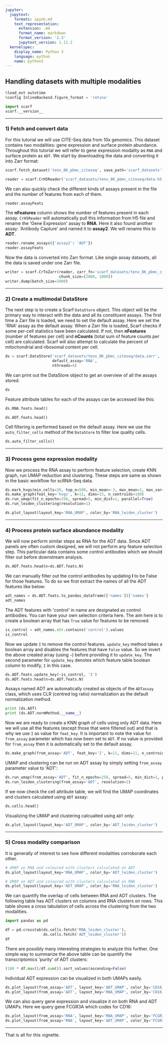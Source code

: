 ```yaml
---
jupyter:
  jupytext:
    formats: ipynb,md
    text_representation:
      extension: .md
      format_name: markdown
      format_version: '1.3'
      jupytext_version: 1.11.2
  kernelspec:
    display_name: Python 3
    language: python
    name: python3
---
```


## Handling datasets with multiple modalities

```python
%load_ext autotime
%config InlineBackend.figure_format = 'retina'

import scarf
scarf.__version__
```

---
### 1) Fetch and convert data

For this tutorial we will use CITE-Seq data from 10x genomics. This dataset contains two modalities: gene expression and surface protein abundance. Throughout this tutorial we will refer to gene expression modality as `RNA` and surface protein as `ADT`. We start by downloading the data and converting it into Zarr format:

```python
scarf.fetch_dataset('tenx_8K_pbmc_citeseq', save_path='scarf_datasets')
```

```python
reader = scarf.CrH5Reader('scarf_datasets/tenx_8K_pbmc_citeseq/data.h5', 'rna')
```

We can also quickly check the different kinds of assays present in the file and the number of features from each of them.

```python
reader.assayFeats
```

The **nFeatures** column shows the number of features present in each assay. `CrH5Reader` will automatically pull this information from H5 file and rename the 'Gene Expression' assay to **RNA**. Here it also found another assay: 'Antibody Capture' and named it to **assay2**. We will rename this to **ADT**.

```python
reader.rename_assays({'assay2': 'ADT'})
reader.assayFeats
```

Now the data is converted into Zarr format. Like single assay datasets, all the data is saved under one Zarr file.

```python
writer = scarf.CrToZarr(reader, zarr_fn='scarf_datasets/tenx_8K_pbmc_citeseq/data.zarr',
                        chunk_size=(2000, 1000))
writer.dump(batch_size=1000)
```

---
### 2) Create a multimodal DataStore

The next step is to create a Scarf `DataStore` object. This object will be the primary way to interact with the data and all its constituent assays. The first time a Zarr file is loaded, we need to set the default assay. Here we set the 'RNA' assay as the default assay. When a Zarr file is loaded, Scarf checks if some per-cell statistics have been calculated. If not, then **nFeatures** (number of features per cell) and **nCounts** (total sum of feature counts per cell) are calculated. Scarf will also attempt to calculate the percent of mitochondrial and ribosomal content per cell.

```python
ds = scarf.DataStore('scarf_datasets/tenx_8K_pbmc_citeseq/data.zarr',
                     default_assay='RNA',
                     nthreads=4)
```

We can print out the DataStore object to get an overview of all the assays stored.

```python
ds
```

Feature attribute tables for each of the assays can be accessed like this:

```python
ds.RNA.feats.head()
```

```python
ds.ADT.feats.head()
```

Cell filtering is performed based on the default assay. Here we use the `auto_filter_cells` method of the `DataStore` to filter low quality cells.

```python
ds.auto_filter_cells()
```

---
### 3) Process gene expression modality

Now we process the RNA assay to perform feature selection, create KNN graph, run UMAP reduction and clustering. These steps are same as shown in the basic workflow for scRNA-Seq data.

```python
ds.mark_hvgs(min_cells=20, top_n=500, min_mean=-3, max_mean=2, max_var=6)
ds.make_graph(feat_key='hvgs', k=11, dims=15, n_centroids=100)
ds.run_umap(fit_n_epochs=250, spread=5, min_dist=1, parallel=True)
ds.run_leiden_clustering(resolution=1)
```

```python
ds.plot_layout(layout_key='RNA_UMAP', color_by='RNA_leiden_cluster')
```

---
### 4) Process protein surface abundance modality


We will now perform similar steps as RNA for the ADT data. Since ADT panels are often custom designed, we will not perform any feature selection step. This particular data contains some control antibodies which we should filter out before downstream analysis. 

```python
ds.ADT.feats.head(n=ds.ADT.feats.N)
```

We can manually filter out the control antibodies by updating **I** to be False for those features. To do so we first extract the names of all the ADT features like below:

```python
adt_names = ds.ADT.feats.to_pandas_dataframe(['names'])['names']
adt_names
```

The ADT features with 'control' in name are designated as control antibodies. You can have your own selection criteria here. The aim here is to create a boolean array that has `True` value for features to be removed.

```python
is_control = adt_names.str.contains('control').values
is_control
```

Now we update `I` to remove the control features. `update_key` method takes a boolean array and disables the features that have `False` value. So we invert the above created array (using `~`) before providing it to `update_key`. The second parameter for `update_key` denotes which feature table boolean column to modify, `I` in this case.

```python
ds.ADT.feats.update_key(~is_control, 'I')
ds.ADT.feats.head(n=ds.ADT.feats.N)
```

Assays named ADT are automatically created as objects of the `ADTassay` class, which uses CLR (centred log ratio) normalization as the default normalization method.

```python
print (ds.ADT)
print (ds.ADT.normMethod.__name__)
```

Now we are ready to create a KNN graph of cells using only ADT data. Here we will use all the features (except those that were filtered out) and that is why we use `I` as value for `feat_key`. It is important to note the value for `from_assay` parameter which has now been set to `ADT`. If no value is provided for `from_assay` then it is automatically set to the default assay. 

```python
ds.make_graph(from_assay='ADT', feat_key='I', k=11, dims=11, n_centroids=100)
```

UMAP and clustering can be run on ADT assay by simply setting `from_assay` parameter value to 'ADT':

```python
ds.run_umap(from_assay='ADT', fit_n_epochs=250, spread=5, min_dist=1, parallel=True)
ds.run_leiden_clustering(from_assay='ADT', resolution=1)
```

If we now check the cell attribute table, we will find the UMAP coordinates and clusters calculated using `ADT` assay:

```python
ds.cells.head()
```

Visualizing the UMAP and clustering calcualted using `ADT` only:

```python
ds.plot_layout(layout_key='ADT_UMAP', color_by='ADT_leiden_cluster')
```

---
### 5) Cross modality comparison

It is generally of interest to see how different modalities corroborate each other.

```python
# UMAP on RNA and coloured with clusters calculated on ADT
ds.plot_layout(layout_key='RNA_UMAP', color_by='ADT_leiden_cluster')
```

```python
# UMAP on ADT and coloured with clusters calculated on RNA
ds.plot_layout(layout_key='ADT_UMAP', color_by='RNA_leiden_cluster')
```

We can quantify the overlap of cells between RNA and ADT clusters. The following table has ADT clusters on columns and RNA clusters on rows. This table shows a cross tabulation of cells across the clustering from the two modalities.

```python
import pandas as pd

df = pd.crosstab(ds.cells.fetch('RNA_leiden_cluster'),
                 ds.cells.fetch('ADT_leiden_cluster'))
df
```

There are possibly many interesting strategies to analyze this further. One simple way to summarize the above table can be quantify the transcriptomics 'purity' of ADT clusters:

```python
(100 * df.max()/df.sum()).sort_values(ascending=False)
```

Individual ADT expression can be visualized in both UMAPs easily.

```python
ds.plot_layout(from_assay='ADT', layout_key='ADT_UMAP', color_by='CD16_TotalSeqB')
ds.plot_layout(from_assay='ADT', layout_key='RNA_UMAP', color_by='CD16_TotalSeqB')
```

We can also query gene expression and visualize it on both RNA and ADT UMAPs. Here we query gene FCGR3A which codes for CD16:

```python
ds.plot_layout(from_assay='RNA', layout_key='RNA_UMAP', color_by='FCGR3A')
ds.plot_layout(from_assay='RNA', layout_key='ADT_UMAP', color_by='FCGR3A')
```

---
That is all for this vignette.
